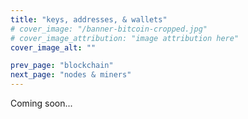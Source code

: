 ```yaml
---
title: "keys, addresses, & wallets"
# cover_image: "/banner-bitcoin-cropped.jpg"
# cover_image_attribution: "image attribution here"
cover_image_alt: ""

prev_page: "blockchain"
next_page: "nodes & miners"
---
```


Coming soon...
